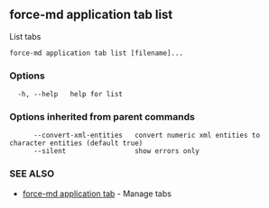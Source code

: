 ## force-md application tab list

List tabs

```
force-md application tab list [filename]...
```

### Options

```
  -h, --help   help for list
```

### Options inherited from parent commands

```
      --convert-xml-entities   convert numeric xml entities to character entities (default true)
      --silent                 show errors only
```

### SEE ALSO

* [force-md application tab](force-md_application_tab.md)	 - Manage tabs

